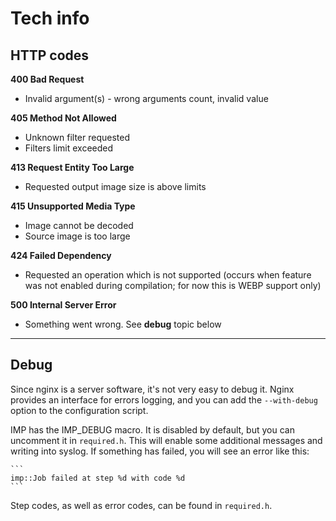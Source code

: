 # Tech info

## HTTP codes

**400 Bad Request**

- Invalid argument(s) - wrong arguments count, invalid value

**405 Method Not Allowed**

- Unknown filter requested
- Filters limit exceeded

**413 Request Entity Too Large**

- Requested output image size is above limits

**415 Unsupported Media Type**

- Image cannot be decoded
- Source image is too large

**424 Failed Dependency**

- Requested an operation which is not supported (occurs when feature was not enabled during compilation; for now this is WEBP support only)

**500 Internal Server Error**

- Something went wrong. See **debug** topic below

***

## Debug

Since nginx is a server software, it's not very easy to debug it. Nginx provides an interface for errors logging, and you can add the `--with-debug` option to the configuration script.

IMP has the IMP_DEBUG macro. It is disabled by default, but you can uncomment it in `required.h`. This will enable some additional messages and writing into syslog. If something has failed, you will see an error like this:

	```
    imp::Job failed at step %d with code %d
	```

Step codes, as well as error codes, can be found in `required.h`.